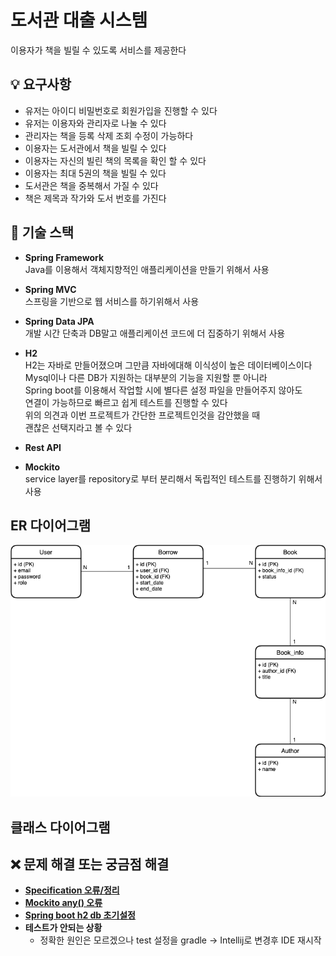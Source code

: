 # 도서관 대출 시스템
이용자가 책을 빌릴 수 있도록 서비스를 제공한다

## 💡 요구사항
- 유저는 아이디 비밀번호로 회원가입을 진행할 수 있다
- 유저는 이용자와 관리자로 나눌 수 있다
- 관리자는 책을 등록 삭제 조회 수정이 가능하다
- 이용자는 도서관에서 책을 빌릴 수 있다
- 이용자는 자신의 빌린 책의 목록을 확인 할 수 있다
- 이용자는 최대 5권의 책을 빌릴 수 있다
- 도서관은 책을 중복해서 가질 수 있다
- 책은 제목과 작가와 도서 번호를 가진다

## 🔨 기술 스택
- **Spring Framework**  
  Java를 이용해서 객체지향적인 애플리케이션을 만들기 위해서 사용
- **Spring MVC**  
  스프링을 기반으로 웹 서비스를 하기위해서 사용
- **Spring Data JPA**  
  개발 시간 단축과 DB말고 애플리케이션 코드에 더 집중하기 위해서 사용
- **H2**  
  H2는 자바로 만들어졌으며 그만큼 자바에대해 이식성이 높은 데이터베이스이다  
  Mysql이나 다른 DB가 지원하는 대부분의 기능을 지원할 뿐 아니라  
  Spring boot를 이용해서 작업할 시에 별다른 설정 파일을 만들어주지 않아도  
  연결이 가능하므로 빠르고 쉽게 테스트를 진행할 수 있다  
  위의 의견과 이번 프로젝트가 간단한 프로젝트인것을 감안했을 때  
  괜찮은 선택지라고 볼 수 있다
- **Rest API**
  
- **Mockito**  
service layer를 repository로 부터 분리해서 독립적인 테스트를 진행하기 위해서 사용

## ER 다이어그램
![library-ER_Diagram](./img/library.png)

## 클래스 다이어그램

  
## ❌ 문제 해결 또는 궁금점 해결
- **[Specification 오류/정리](./img/Specification.pdf)**
- **[Mockito any() 오류](./img/Mockito_.pdf)**
- **[Spring boot h2 db 초기설정](./img/Spring_boot_H2_.pdf)**
- **테스트가 안되는 상황**  
  - 정확한 원인은 모르겠으나 test 설정을 gradle -> Intellij로 변경후 IDE 재시작
